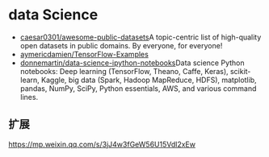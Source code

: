 # data Science

- [caesar0301/awesome-public-datasets](https://github.com/caesar0301/awesome-public-datasets)A topic-centric list of high-quality open datasets in public domains. By everyone, for everyone!
- [aymericdamien/TensorFlow-Examples](https://github.com/aymericdamien/TensorFlow-Examples)
- [donnemartin/data-science-ipython-notebooks](https://github.com/donnemartin/data-science-ipython-notebooks)Data science Python notebooks: Deep learning (TensorFlow, Theano, Caffe, Keras), scikit-learn, Kaggle, big data (Spark, Hadoop MapReduce, HDFS), matplotlib, pandas, NumPy, SciPy, Python essentials, AWS, and various command lines.

## 扩展

<https://mp.weixin.qq.com/s/3jJ4w3fGeW56U15Vdl2xEw>
